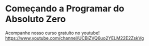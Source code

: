 #  Começando a Programar do Absoluto Zero
Acompanhe nosso curso gratuíto no youtube!
https://www.youtube.com/channel/UCBiZVQ6uo2YELM22E2ZskVg
